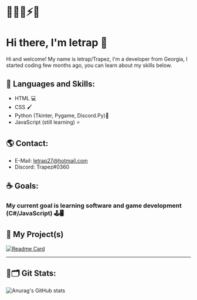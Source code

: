 
# 🏴‍☠️✨⚡🐉

# Hi there, I'm letrap 👋

Hi and welcome! My name is letrap/Trapez, I'm a developer from Georgia, I started coding few months ago, you can learn about my skills below.

## 🌊 Languages and Skills:

 - HTML 💻
 - CSS 🖌️
 - Python (Tkinter, Pygame, Discord.Py)🐍
 - JavaScript (still learning) ⭐️

## 🌎 Contact:
- E-Mail: letrap27@hotmail.com
- Discord: Trapez#0360


## ☕️ Goals:

### My current goal is learning software and game development (C#/JavaScript) 🕹️🖥️



## 🧪 My Project(s)

[![Readme Card](https://github-readme-stats.vercel.app/api/pin/?username=letrap1337&repo=tkinter-calculator)](https://github.com/letrap1337/tkinter-calculator)

<hr></hr>

## 📎🗂 Git Stats:

![Anurag's GitHub stats](https://github-readme-stats.vercel.app/api?username=letrap1337&show_icons=true&theme=vue)

